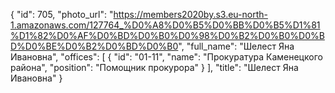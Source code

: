 {
    "id": 705,
    "photo_url": "https://members2020by.s3.eu-north-1.amazonaws.com/127764_%D0%A8%D0%B5%D0%BB%D0%B5%D1%81%D1%82%D0%AF%D0%BD%D0%B0%D0%98%D0%B2%D0%B0%D0%BD%D0%BE%D0%B2%D0%BD%D0%B0",
    "full_name": "Шелест Яна Ивановна",
    "offices": [
        {
            "id": "01-11",
            "name": "Прокуратура Каменецкого района",
            "position": "Помощник прокурора"
        }
    ],
    "title": "Шелест Яна Ивановна"
}